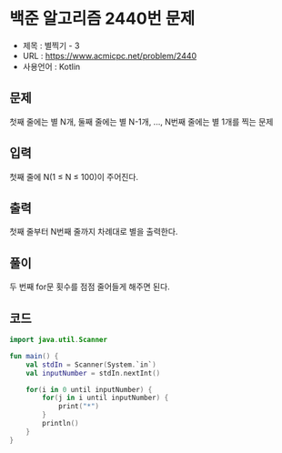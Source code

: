 # 백준 알고리즘 2440번 문제
* 제목 : 별찍기 - 3
* URL : https://www.acmicpc.net/problem/2440  
* 사용언어 : Kotlin

## 문제  
첫째 줄에는 별 N개, 둘째 줄에는 별 N-1개, ..., N번째 줄에는 별 1개를 찍는 문제

## 입력
첫째 줄에 N(1 ≤ N ≤ 100)이 주어진다.

## 출력
첫째 줄부터 N번째 줄까지 차례대로 별을 출력한다.

## 풀이
두 번째 for문 횟수를 점점 줄어들게 해주면 된다.

## 코드 
```kotlin
import java.util.Scanner

fun main() {
    val stdIn = Scanner(System.`in`)
    val inputNumber = stdIn.nextInt()

    for(i in 0 until inputNumber) {
        for(j in i until inputNumber) {
            print("*")
        }
        println()
    }
}
```